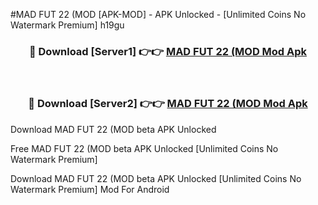 #MAD FUT 22 (MOD [APK-MOD] - APK Unlocked - [Unlimited Coins No Watermark Premium] h19gu



<div align="center">

<h3>🔴 Download [Server1] 👉👉 <a href="https://momento.my/?title=MAD_FUT_22_(MOD">MAD FUT 22 (MOD Mod Apk</a></h3><br>

<h3>🔴 Download [Server2] 👉👉 <a href="https://momento.my/?title=MAD_FUT_22_(MOD">MAD FUT 22 (MOD Mod Apk</a></h3>
</div>



Download MAD FUT 22 (MOD beta APK Unlocked

Free MAD FUT 22 (MOD beta APK Unlocked [Unlimited Coins No Watermark Premium]

Download MAD FUT 22 (MOD beta APK Unlocked [Unlimited Coins No Watermark Premium] Mod For Android
